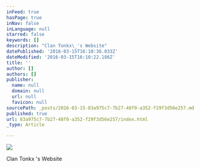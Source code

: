 ```yaml
---
inFeed: true
hasPage: true
inNav: false
inLanguage: null
starred: false
keywords: []
description: "Clan Tonkx\_'s Website"
datePublished: '2016-03-15T16:10:36.033Z'
dateModified: '2016-03-15T16:10:22.186Z'
title: ''
author: []
authors: []
publisher:
  name: null
  domain: null
  url: null
  favicon: null
sourcePath: _posts/2016-03-15-83a975c7-7b27-48f0-a352-f29f3d56e257.md
published: true
url: 83a975c7-7b27-48f0-a352-f29f3d56e257/index.html
_type: Article

---
```

![](https://the-grid-user-content.s3-us-west-2.amazonaws.com/f0544c52-1f44-4f63-9ee6-59fe85079a6b.tif)

Clan Tonkx 's Website